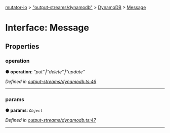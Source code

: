 [mutator-io](../README.md) > ["output-streams/dynamodb"](../modules/_output_streams_dynamodb_.md) > [DynamoDB](../classes/_output_streams_dynamodb_.dynamodb.md) > [Message](../interfaces/_output_streams_dynamodb_.dynamodb.message.md)



# Interface: Message


## Properties
<a id="operation"></a>

###  operation

**●  operation**:  *"put"⎮"delete"⎮"update"* 

*Defined in [output-streams/dynamodb.ts:46](https://github.com/AnalyticsFire/mutator-io/blob/master/src/output-streams/dynamodb.ts#L46)*





___

<a id="params"></a>

###  params

**●  params**:  *`Object`* 

*Defined in [output-streams/dynamodb.ts:47](https://github.com/AnalyticsFire/mutator-io/blob/master/src/output-streams/dynamodb.ts#L47)*





___


